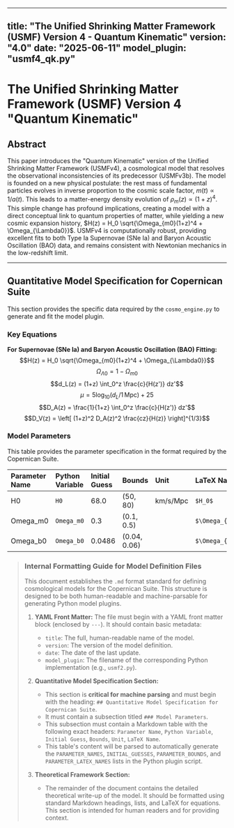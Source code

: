 <!-- DEV NOTE (v1.5a): Removed duplicated bullet line in documentation. -->
---
title: "The Unified Shrinking Matter Framework (USMF) Version 4 - Quantum Kinematic"
version: "4.0"
date: "2025-06-11"
model_plugin: "usmf4_qk.py"
---

# The Unified Shrinking Matter Framework (USMF) Version 4 "Quantum Kinematic"

## Abstract

This paper introduces the "Quantum Kinematic" version of the Unified Shrinking Matter Framework (USMFv4), a cosmological model that resolves the observational inconsistencies of its predecessor (USMFv3b). The model is founded on a new physical postulate: the rest mass of fundamental particles evolves in inverse proportion to the cosmic scale factor, $m(t) \propto 1/a(t)$. This leads to a matter-energy density evolution of $\rho_m(z) \propto (1+z)^4$. This simple change has profound implications, creating a model with a direct conceptual link to quantum properties of matter, while yielding a new cosmic expansion history, $H(z) = H_0 \sqrt{\Omega_{m0}(1+z)^4 + \Omega_{\Lambda0}}$. USMFv4 is computationally robust, providing excellent fits to both Type Ia Supernovae (SNe Ia) and Baryon Acoustic Oscillation (BAO) data, and remains consistent with Newtonian mechanics in the low-redshift limit.

---

## Quantitative Model Specification for Copernican Suite

This section provides the specific data required by the `cosmo_engine.py` to generate and fit the model plugin.

### Key Equations

**For Supernovae (SNe Ia) and Baryon Acoustic Oscillation (BAO) Fitting:**
$$H(z) = H_0 \sqrt{\Omega_{m0}(1+z)^4 + \Omega_{\Lambda0}}$$
$$\Omega_{\Lambda0} = 1 - \Omega_{m0}$$
$$d_L(z) = (1+z) \int_0^z \frac{c}{H(z')} dz'$$
$$\mu = 5 \log_{10}(d_L/1\,\mathrm{Mpc}) + 25$$
$$D_A(z) = \frac{1}{1+z} \int_0^z \frac{c}{H(z')} dz'$$
$$D_V(z) = \left[ (1+z)^2 D_A(z)^2 \frac{cz}{H(z)} \right]^{1/3}$$

### Model Parameters

This table provides the parameter specification in the format required by the Copernican Suite.

| Parameter Name | Python Variable | Initial Guess | Bounds | Unit | LaTeX Name |
| :--- | :--- | :--- | :--- | :--- | :--- |
| H0 | `H0` | 68.0 | (50, 80) | km/s/Mpc | `$H_0$` |
| Omega_m0 | `Omega_m0` | 0.3 | (0.1, 0.5) | | `$\Omega_{m0}$` |
| Omega_b0 | `Omega_b0` | 0.0486 | (0.04, 0.06)| | `$\Omega_{b0}$` || Omega_b0 | `Omega_b0` | 0.0486 | (0.04, 0.06)| | `$\Omega_{b0}$` |

> ### **Internal Formatting Guide for Model Definition Files**
>
> This document establishes the `.md` format standard for defining cosmological models for the Copernican Suite. This structure is designed to be both human-readable and machine-parsable for generating Python model plugins.
>
> 1.  **YAML Front Matter:** The file must begin with a YAML front matter block (enclosed by `---`). It should contain basic metadata:
>     -   `title`: The full, human-readable name of the model.
>     -   `version`: The version of the model definition.
>     -   `date`: The date of the last update.
>     -   `model_plugin`: The filename of the corresponding Python implementation (e.g., `usmf2.py`).
>
> 2.  **Quantitative Model Specification Section:**
>     -   This section is **critical for machine parsing** and must begin with the heading: `## Quantitative Model Specification for Copernican Suite`.
>     -   It must contain a subsection titled `### Model Parameters`.
>     -   This subsection must contain a Markdown table with the following exact headers: `Parameter Name`, `Python Variable`, `Initial Guess`, `Bounds`, `Unit`, `LaTeX Name`.
>     -   This table's content will be parsed to automatically generate the `PARAMETER_NAMES`, `INITIAL_GUESSES`, `PARAMETER_BOUNDS`, and `PARAMETER_LATEX_NAMES` lists in the Python plugin script.
>
> 3.  **Theoretical Framework Section:**
>     -   The remainder of the document contains the detailed theoretical write-up of the model. It should be formatted using standard Markdown headings, lists, and LaTeX for equations. This section is intended for human readers and for providing context.


